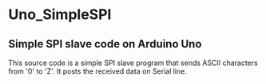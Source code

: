 # Uno_SimpleSPI

## Simple SPI slave code on Arduino Uno

This source code is a simple SPI slave program that sends ASCII characters from '0' to 'Z'.
It posts the received data on Serial line.
